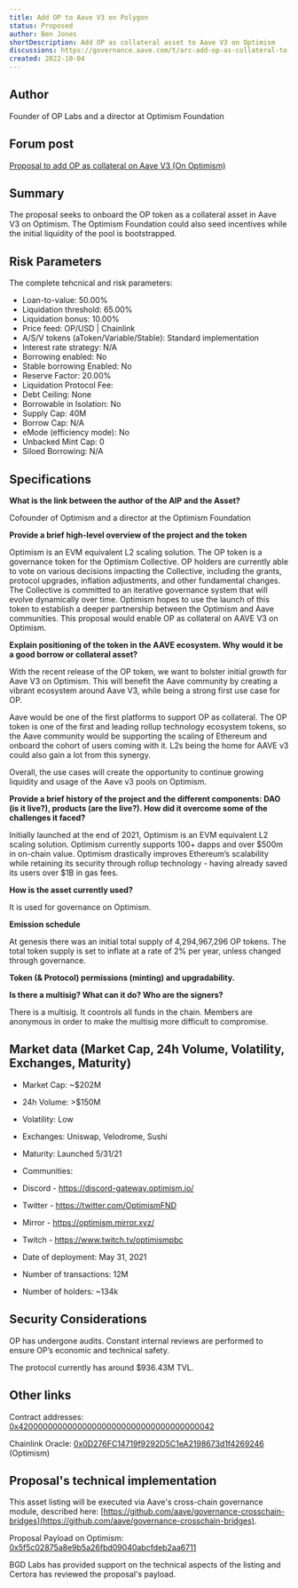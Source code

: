 ```yaml
---
title: Add OP to Aave V3 on Polygon
status: Proposed
author: Ben Jones
shortDescription: Add OP as collateral asset to Aave V3 on Optimism
discussions: https://governance.aave.com/t/arc-add-op-as-collateral-to-aave-v3/9087
created: 2022-10-04
---
```


## Author

Founder of OP Labs and a director at Optimism Foundation

## Forum post

[Proposal to add OP as collateral on Aave V3 (On Optimism)](https://governance.aave.com/t/add-mai-on-aave-v3/7630)

## Summary

The proposal seeks to onboard the OP token as a collateral asset in Aave V3 on Optimism.
The Optimism Foundation could also seed incentives while the initial liquidity of the pool is bootstrapped.

## Risk Parameters

The complete tehcnical and risk parameters:

- Loan-to-value: 50.00%
- Liquidation threshold: 65.00%
- Liquidation bonus: 10.00%
- Price feed: OP/USD | Chainlink
- A/S/V tokens (aToken/Variable/Stable): Standard implementation
- Interest rate strategy: N/A
- Borrowing enabled: No
- Stable borrowing Enabled: No
- Reserve Factor: 20.00%
- Liquidation Protocol Fee:
- Debt Ceiling: None
- Borrowable in Isolation: No
- Supply Cap: 40M
- Borrow Cap: N/A
- eMode (efficiency mode): No
- Unbacked Mint Cap: 0
- Siloed Borrowing: N/A

## Specifications

**What is the link between the author of the AIP and the Asset?**

Cofounder of Optimism and a director at the Optimism Foundation

**Provide a brief high-level overview of the project and the token**

Optimism is an EVM equivalent L2 scaling solution. The OP token is a governance token for the Optimism Collective.
OP holders are currently able to vote on various decisions impacting the Collective, including the grants, protocol upgrades, inflation adjustments, and other fundamental changes.
The Collective is committed to an iterative governance system that will evolve dynamically over time.
Optimism hopes to use the launch of this token to establish a deeper partnership between the Optimism and Aave communities.
This proposal would enable OP as collateral on AAVE V3 on Optimism.

**Explain positioning of the token in the AAVE ecosystem. Why would it be a good borrow or collateral asset?**

With the recent release of the OP token, we want to bolster initial growth for Aave V3 on Optimism. This will benefit the Aave community by creating a vibrant ecosystem around Aave V3, while being a strong first use case for OP.

Aave would be one of the first platforms to support OP as collateral. The OP token is one of the first and leading rollup technology ecosystem tokens, so the Aave community would be supporting the scaling of Ethereum and onboard the cohort of users coming with it.
L2s being the home for AAVE v3 could also gain a lot from this synergy.

Overall, the use cases will create the opportunity to continue growing liquidity and usage of the Aave v3 pools on Optimism.

**Provide a brief history of the project and the different components: DAO (is it live?), products (are the live?). How did it overcome some of the challenges it faced?**

Initially launched at the end of 2021, Optimism is an EVM equivalent L2 scaling solution. Optimism currently supports 100+ dapps and over $500m in on-chain value.
Optimism drastically improves Ethereum’s scalability while retaining its security through rollup technology - having already saved its users over $1B in gas fees.

**How is the asset currently used?**

It is used for governance on Optimism.

**Emission schedule**

At genesis there was an initial total supply of 4,294,967,296 OP tokens. The total token supply is set to inflate at a rate of 2% per year, unless changed through governance.

**Token (& Protocol) permissions (minting) and upgradability.**

**Is there a multisig? What can it do? Who are the signers?**

There is a multisig. It coontrols all funds in the chain. Members are anonymous in order to make the multisig more difficult to compromise.

## Market data (Market Cap, 24h Volume, Volatility, Exchanges, Maturity)

- Market Cap: ~$202M
- 24h Volume: >$150M
- Volatility: Low
- Exchanges: Uniswap, Velodrome, Sushi
- Maturity: Launched 5/31/21
- Communities:
- Discord - https://discord-gateway.optimism.io/
- Twitter - https://twitter.com/OptimismFND
- Mirror - https://optimism.mirror.xyz/
- Twitch - https://www.twitch.tv/optimismpbc

- Date of deployment: May 31, 2021
- Number of transactions: 12M
- Number of holders: ~134k

## Security Considerations

OP has undergone audits. Constant internal reviews are performed to ensure OP’s economic and technical safety.

The protocol currently has around $936.43M TVL.

## Other links

Contract addresses: [0x4200000000000000000000000000000000000042](https://optimistic.etherscan.io/address/0x4200000000000000000000000000000000000042)

Chainlink Oracle: [0x0D276FC14719f9292D5C1eA2198673d1f4269246](https://optimistic.etherscan.io/address/0x0D276FC14719f9292D5C1eA2198673d1f4269246) (Optimism)

## Proposal's technical implementation

This asset listing will be executed via Aave's cross-chain governance module, described here: [https://github.com/aave/governance-crosschain-bridges](https://github.com/aave/governance-crosschain-bridges).

Proposal Payload on Optimism: [0x5f5c02875a8e9b5a26fbd09040abcfdeb2aa6711](https://optimistic.etherscan.io/address/0x5f5c02875a8e9b5a26fbd09040abcfdeb2aa6711#code)

BGD Labs has provided support on the technical aspects of the listing and Certora has reviewed the proposal's payload.

